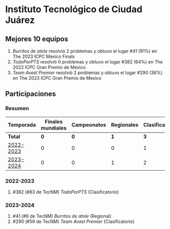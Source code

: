 # Instituto Tecnológico de Ciudad Juárez

## Mejores 10 equipos

1. _Burritos de atole_ resolvió 2 problemas y obtuvo el lugar #41 (91%) en The 2023 ICPC Mexico Finals
1. _TodoPorPTS_ resolvió 0 problemas y obtuvo el lugar #382 (64%) en The 2022 ICPC Gran Premio de Mexico
1. _Team Avast Premier_ resolvió 2 problemas y obtuvo el lugar #290 (36%) en The 2023 ICPC Gran Premio de Mexico

## Participaciones

### Resumen

| Temporada | Finales mundiales | Campeonatos | Regionales | Clasificatorios | Equipos |
| --- | --- | --- | --- | --- | --- |
| **Total** | **0** | **0** | **1** | **3** | **3** |
| [2022-2023](#2022-2023) | 0 | 0 | 0 | 1 | 1 |
| [2023-2024](#2023-2024) | 0 | 0 | 1 | 2 | 2 |

### 2022-2023

1. #382 (#83 de TecNM) _TodoPorPTS_ (Clasificatorio)

### 2023-2024

1. #41 (#8 de TecNM) _Burritos de atole_ (Regional)
1. #290 (#59 de TecNM) _Team Avast Premier_ (Clasificatorio)




